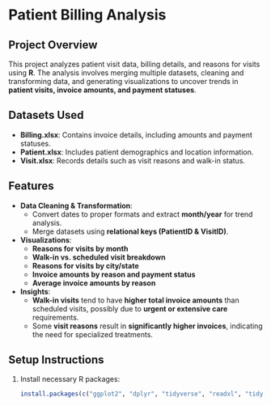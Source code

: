 # Patient Billing Analysis

## Project Overview
This project analyzes patient visit data, billing details, and reasons for visits using **R**. The analysis involves merging multiple datasets, cleaning and transforming data, and generating visualizations to uncover trends in **patient visits, invoice amounts, and payment statuses**.

## Datasets Used
- **Billing.xlsx**: Contains invoice details, including amounts and payment statuses.
- **Patient.xlsx**: Includes patient demographics and location information.
- **Visit.xlsx**: Records details such as visit reasons and walk-in status.

## Features
- **Data Cleaning & Transformation**:
  - Convert dates to proper formats and extract **month/year** for trend analysis.
  - Merge datasets using **relational keys (PatientID & VisitID)**.
- **Visualizations**:
  - **Reasons for visits by month**
  - **Walk-in vs. scheduled visit breakdown**
  - **Reasons for visits by city/state**
  - **Invoice amounts by reason and payment status**
  - **Average invoice amounts by reason**
- **Insights**:
  - **Walk-in visits** tend to have **higher total invoice amounts** than scheduled visits, possibly due to **urgent or extensive care** requirements.
  - Some **visit reasons** result in **significantly higher invoices**, indicating the need for specialized treatments.

## Setup Instructions
1. Install necessary R packages:
   ```r
   install.packages(c("ggplot2", "dplyr", "tidyverse", "readxl", "tidyr"))
